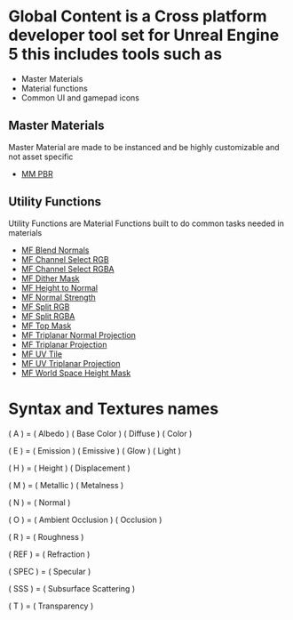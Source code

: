 # Global Content is a Cross platform developer tool set for Unreal Engine 5 this includes tools such as
* Master Materials
* Material functions
* Common UI and gamepad icons


## Master Materials
Master Material are made to be instanced and be highly customizable and not asset specific
* [MM PBR](https://github.com/jlogostini/Global_Content/blob/main/Documentation/Master_Materials/MM_PBR/MM_PBR_Home.md)


## Utility Functions
Utility Functions are Material Functions built to do common tasks needed in materials
* [MF Blend Normals](https://github.com/jlogostini/Global_Content/blob/main/Documentation/Material_Functions/Utility_Functions/MF_Blend_Normals.md)
* [MF Channel Select RGB](https://github.com/jlogostini/Global_Content/blob/main/Documentation/Material_Functions/Utility_Functions/MF_Channel_Select_RGB.md)
* [MF Channel Select RGBA](https://github.com/jlogostini/Global_Content/blob/main/Documentation/Material_Functions/Utility_Functions/MF_Channel_Select_RGBA.md)
* [MF Dither Mask](https://github.com/jlogostini/Global_Content/blob/main/Documentation/Material_Functions/Utility_Functions/MF_Dither_Mask.md)
* [MF Height to Normal](https://github.com/jlogostini/Global_Content/blob/main/Documentation/Material_Functions/Utility_Functions/MF_Height_to_Normal.md)
* [MF Normal Strength](https://github.com/jlogostini/Global_Content/blob/main/Documentation/Material_Functions/Utility_Functions/MF_Normal_Strength.md)
* [MF Split RGB](https://github.com/jlogostini/Global_Content/blob/main/Documentation/Material_Functions/Utility_Functions/MF_Split_RGB.md)
* [MF Split RGBA](https://github.com/jlogostini/Global_Content/blob/main/Documentation/Material_Functions/Utility_Functions/MF_Split_RGBA.md)
* [MF Top Mask](https://github.com/jlogostini/Global_Content/blob/main/Documentation/Material_Functions/Utility_Functions/MF_Top_Mask.md)
* [MF Triplanar Normal Projection](https://github.com/jlogostini/Global_Content/blob/main/Documentation/Material_Functions/Utility_Functions/MF_Triplanar_Normal_Projection.md)
* [MF Triplanar Projection](https://github.com/jlogostini/Global_Content/blob/main/Documentation/Material_Functions/Utility_Functions/MF_Triplanar_Projection.md)
* [MF UV Tile](https://github.com/jlogostini/Global_Content/blob/main/Documentation/Material_Functions/Utility_Functions/MF_UV_Tile.md)
* [MF UV Triplanar Projection](https://github.com/jlogostini/Global_Content/blob/main/Documentation/Material_Functions/Utility_Functions/MF_UV_Triplanar_Projection)
* [MF World Space Height Mask](https://github.com/jlogostini/Global_Content/blob/main/Documentation/Material_Functions/Utility_Functions/MF_World_Space_Height_Mask.md)

# Syntax and Textures names

( A ) = ( Albedo ) ( Base Color ) ( Diffuse ) ( Color )

( E ) = ( Emission ) ( Emissive ) ( Glow ) ( Light )

( H ) = ( Height ) ( Displacement )

( M ) = ( Metallic ) ( Metalness )

( N ) = ( Normal )

( O ) = ( Ambient Occlusion ) ( Occlusion )

( R ) = ( Roughness )

( REF ) = ( Refraction )

( SPEC ) = ( Specular )

( SSS ) = ( Subsurface Scattering )

( T ) = ( Transparency )
